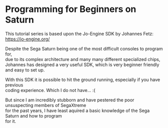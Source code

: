 # Programming for Beginners on Saturn
 
This tutorial series is based upon the Jo-Engine SDK by Johannes Fetz:<br>
https://jo-engine.org/

Despite the Sega Saturn being one of the most difficult consoles to program for,<br>
due to its complex architecture and many many different specialized chips,<br>
Johannes has designed a very useful SDK, which is very beginner friendly and easy to set up.

With this SDK it is possible to hit the ground running, especially if you have previous<br>
coding experience. Which I do not have... :(

But since I am incredibly stubborn and have pestered the poor unsuspecting members of SegaXtreme<br>
for the past years, I have least aquired a basic knowledge of the Sega Saturn and how to program<br>
for it.
